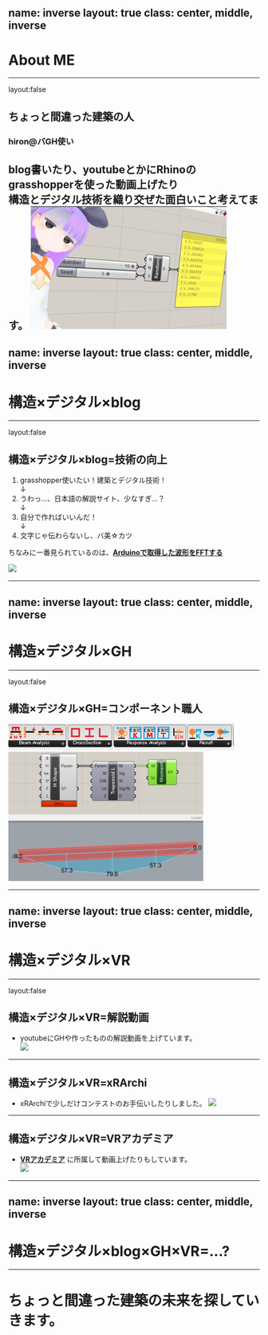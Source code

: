 name: inverse
layout: true
class: center, middle, inverse
---
# About ME
---
layout:false
## ちょっと間違った建築の人
### hiron@バGH使い
blog書いたり、youtubeとかにRhinoのgrasshopperを使った動画上げたり  
構造とデジタル技術を織り交ぜた面白いこと考えてます。
![](https://github.com/hiro-n-rgkr/slides/blob/gh-pages/images/top1.PNG)
---
name: inverse
layout: true
class: center, middle, inverse
---
# 構造×デジタル×blog
---
layout:false
## 構造×デジタル×blog=技術の向上
1.  grasshopper使いたい！建築とデジタル技術！  
↓
2.  うわっ…、日本語の解説サイト、少なすぎ…？  
↓
3.  自分で作ればいいんだ！  
↓
4.  文字じゃ伝わらないし、バ美☆カツ  

ちなみに一番見られているのは、__[Arduinoで取得した波形をFFTする](https://rgkr-memo.blogspot.com/2015/10/arduinofft.html)__  

![](https://1.bp.blogspot.com/-35HlAtn9pQY/VerzPQSDeXI/AAAAAAAAA20/NOk3HWMLXG8/s400/IMG_20150905_224850.JPG)

---
name: inverse
layout: true
class: center, middle, inverse
---
# 構造×デジタル×GH
---
layout:false
## 構造×デジタル×GH=コンポーネント職人
![](https://github.com/hiro-n-rgkr/slides/blob/gh-pages/images/component.PNG)  
![](https://github.com/hiro-n-rgkr/slides/blob/gh-pages/images/Beam.PNG)

---
name: inverse
layout: true
class: center, middle, inverse
---
# 構造×デジタル×VR
---
layout:false
## 構造×デジタル×VR=解説動画
* youtubeにGHや作ったものの解説動画を上げています。  
[![](https://i.ytimg.com/vi/65HYKiHWYDs/hqdefault.jpg)](https://www.youtube.com/watch?v=65HYKiHWYDs&t=17s)

---
## 構造×デジタル×VR=xRArchi
*  xRArchiで少しだけコンテストのお手伝いしたりしました。
![](https://static.wixstatic.com/media/d87462_96e93f6a167e4cba95c60f76dcf67695~mv2_d_2526_1787_s_2.png/v1/fill/w_544,h_384,al_c,q_80,usm_0.66_1.00_0.01/2526x1787_150.webp)

---
## 構造×デジタル×VR=VRアカデミア
*  __[VRアカデミア](https://sites.google.com/view/vr-academia)__ に所属して動画上げたりもしています。  
![](https://i.ytimg.com/vi/TW5Pjw3GJ_8/maxresdefault.jpg)

---
name: inverse
layout: true
class: center, middle, inverse
---
# 構造×デジタル×blog×GH×VR=...?
---
# ちょっと間違った建築の未来を探していきます。
